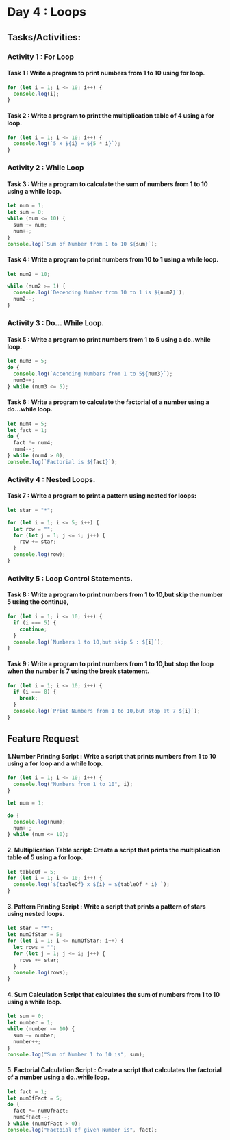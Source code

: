 # Day 4 : Loops

## Tasks/Activities:

### Activity 1 : For Loop

#### Task 1 : Write a program to print numbers from 1 to 10 using for loop.

```javascript
for (let i = 1; i <= 10; i++) {
  console.log(i);
}
```

#### Task 2 : Write a program to print the multiplication table of 4 using a for loop.

```javascript
for (let i = 1; i <= 10; i++) {
  console.log(`5 x ${i} = ${5 * i}`);
}
```

### Activity 2 : While Loop

#### Task 3 : Write a program to calculate the sum of numbers from 1 to 10 using a while loop.

```javascript
let num = 1;
let sum = 0;
while (num <= 10) {
  sum += num;
  num++;
}
console.log(`Sum of Number from 1 to 10 ${sum}`);
```

#### Task 4 : Write a program to print numbers from 10 to 1 using a while loop.

```javascript
let num2 = 10;

while (num2 >= 1) {
  console.log(`Decending Number from 10 to 1 is ${num2}`);
  num2--;
}
```

### Activity 3 : Do... While Loop.

#### Task 5 : Write a program to print numbers from 1 to 5 using a do..while loop.

```javascript
let num3 = 5;
do {
  console.log(`Accending Numbers from 1 to 5${num3}`);
  num3++;
} while (num3 <= 5);
```

#### Task 6 : Write a program to calculate the factorial of a number using a do...while loop.

```javascript
let num4 = 5;
let fact = 1;
do {
  fact *= num4;
  num4--;
} while (num4 > 0);
console.log(`Factorial is ${fact}`);
```

### Activity 4 : Nested Loops.

#### Task 7 : Write a program to print a pattern using nested for loops:

```javascript
let star = "*";

for (let i = 1; i <= 5; i++) {
  let row = "";
  for (let j = 1; j <= i; j++) {
    row += star;
  }
  console.log(row);
}
```

### Activity 5 : Loop Control Statements.

#### Task 8 : Write a program to print numbers from 1 to 10,but skip the number 5 using the continue,

```javascript
for (let i = 1; i <= 10; i++) {
  if (i === 5) {
    continue;
  }
  console.log(`Numbers 1 to 10,but skip 5 : ${i}`);
}
```

#### Task 9 : Write a program to print numbers from 1 to 10,but stop the loop when the number is 7 using the break statement.

```javascript
for (let i = 1; i <= 10; i++) {
  if (i === 8) {
    break;
  }
  console.log(`Print Numbers from 1 to 10,but stop at 7 ${i}`);
}
```

## Feature Request

#### 1.Number Printing Script : Write a script that prints numbers from 1 to 10 using a for loop and a while loop.

```javascript
for (let i = 1; i <= 10; i++) {
  console.log("Numbers from 1 to 10", i);
}

let num = 1;

do {
  console.log(num);
  num++;
} while (num <= 10);
```

#### 2. Multiplication Table script: Create a script that prints the multiplication table of 5 using a for loop.

```javascript
let tableOf = 5;
for (let i = 1; i <= 10; i++) {
  console.log(`${tableOf} x ${i} = ${tableOf * i} `);
}
```

#### 3. Pattern Printing Script : Write a script that prints a pattern of stars using nested loops.

```javascript
let star = "*";
let numOfStar = 5;
for (let i = 1; i <= numOfStar; i++) {
  let rows = "";
  for (let j = 1; j <= i; j++) {
    rows += star;
  }
  console.log(rows);
}
```

#### 4. Sum Calculation Script that calculates the sum of numbers from 1 to 10 using a while loop.

```javascript
let sum = 0;
let number = 1;
while (number <= 10) {
  sum += number;
  number++;
}
console.log("Sum of Number 1 to 10 is", sum);
```

#### 5. Factorial Calculation Script : Create a script that calculates the factorial of a number using a do..while loop.

```javascript
let fact = 1;
let numOfFact = 5;
do {
  fact *= numOfFact;
  numOfFact--;
} while (numOfFact > 0);
console.log("Factoial of given Number is", fact);
```
